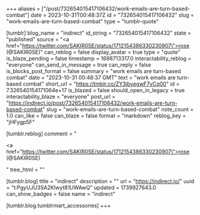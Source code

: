 +++
aliases = ["/post/732654015417106432/work-emails-are-turn-based-combat"]
date = 2023-10-31T00:48:37Z
id = "732654015417106432"
slug = "work-emails-are-turn-based-combat"
type = "tumblr-quote"

[tumblr]
blog_name = "indirect"
id_string = "732654015417106432"
state = "published"
source = "<a href=\"https://twitter.com/SAKIR0SE/status/1712154386330230907\">rose (@SAKIR0SE)</a>"
can_reblog = false
display_avatar = true
type = "quote"
is_blaze_pending = false
timestamp = 1698713317.0
interactability_reblog = "everyone"
can_send_in_message = true
can_reply = false
is_blocks_post_format = false
summary = "work emails are turn-based combat"
date = "2023-10-31 00:48:37 GMT"
text = "work emails are turn-based combat"
short_url = "https://tmblr.co/ZY3jbyegwF7yCq00"
id = 7.326540154171064e+17
is_blazed = false
should_open_in_legacy = true
interactability_blaze = "everyone"
post_url = "https://indirect.io/post/732654015417106432/work-emails-are-turn-based-combat"
slug = "work-emails-are-turn-based-combat"
note_count = 1.0
can_like = false
can_blaze = false
format = "markdown"
reblog_key = "jHFygp5F"

[tumblr.reblog]
comment = "<p><a href=\"https://twitter.com/SAKIR0SE/status/1712154386330230907\">rose (@SAKIR0SE)</a></p>"
tree_html = ""

[tumblr.blog]
title = "indirect"
description = ""
url = "https://indirect.io/"
uuid = "t:PgyUJU3SA2Klwyt81UWAwQ"
updated = 1739927643.0
can_show_badges = false
name = "indirect"

[tumblr.blog.tumblrmart_accessories]
+++
